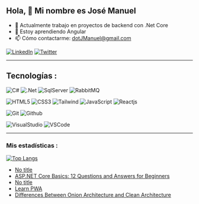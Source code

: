 ## Hola, 👋 Mi nombre es José Manuel

- 🔭 Actualmente trabajo en proyectos de backend con .Net Core
- 🌱 Estoy aprendiendo Angular
- 📫 Cómo contactarme: dotJManuel@gmail.com  

[![LinkedIn](https://img.shields.io/badge/LinkedIn-0077B5?style=for-the-badge&logo=linkedin&logoColor=white&labelColor=101010)](https://www.linkedin.com/in/dotjmanuel) 
[![Twitter](https://img.shields.io/badge/Twitter-1DA1F2?style=for-the-badge&logo=twitter&logoColor=white&labelColor=101010)](https://twitter.com/dotJManuel) 

---

## Tecnologías :

![C#](https://img.shields.io/badge/C%23-239120?style=for-the-badge&logo=c-sharp&logoColor=white)
![.Net](https://img.shields.io/badge/.NET-5C2D91?style=for-the-badge&logo=.net&logoColor=white)
![SqlServer](https://img.shields.io/badge/Microsoft%20SQL%20Server-CC2927?style=for-the-badge&logo=microsoft%20sql%20server&logoColor=white)
![RabbitMQ](https://img.shields.io/badge/rabbitmq-%23FF6600.svg?&style=for-the-badge&logo=rabbitmq&logoColor=white)

![HTML5](https://img.shields.io/badge/HTML5-E34F26?style=for-the-badge&logo=html5&logoColor=white)
![CSS3](https://img.shields.io/badge/CSS3-1572B6?style=for-the-badge&logo=css3&logoColor=white)
![Tailwind](https://img.shields.io/badge/Tailwind_CSS-38B2AC?style=for-the-badge&logo=tailwind-css&logoColor=white)
![JavaScript](https://img.shields.io/badge/JavaScript-F7DF1E?style=for-the-badge&logo=javascript&logoColor=black)
![Reactjs](https://img.shields.io/badge/React-20232A?style=for-the-badge&logo=react&logoColor=61DAFB)

![Git](https://img.shields.io/badge/-Git-F05032?style=for-the-badge&logo=git&logoColor=white)
![Github](https://img.shields.io/badge/GitHub-100000?style=for-the-badge&logo=github&logoColor=white)

![VisualStudio](https://img.shields.io/badge/Visual_Studio-5C2D91?style=for-the-badge&logo=visual%20studio&logoColor=white)
![VSCode](https://img.shields.io/badge/-Visual%20Studio%20Code-0078d7?style=for-the-badge&logo=visualstudiocode&logoColor=white)

---

### Mis estadísticas :
[![Top Langs](https://github-readme-stats-sigma-five.vercel.app/api/top-langs/?username=dotJManuel&layout=compact&theme=prussian)](https://github.com/sudheerj/github-readme-stats)


<!-- daily.dev BOOKMARKS:START -->
- [No title](https://app.daily.dev/posts/h9waBszeb?utm_source=rss&utm_medium=bookmarks&utm_campaign=kgtp1YC5in2i4ZQAZj8W2)
- [ASP.NET Core Basics: 12 Questions and Answers for Beginners](https://app.daily.dev/posts/h5fidM1mD?utm_source=rss&utm_medium=bookmarks&utm_campaign=kgtp1YC5in2i4ZQAZj8W2)
- [No title](https://app.daily.dev/posts/KgjQcUZsA?utm_source=rss&utm_medium=bookmarks&utm_campaign=kgtp1YC5in2i4ZQAZj8W2)
- [Learn PWA](https://app.daily.dev/posts/fAhciPtzJ?utm_source=rss&utm_medium=bookmarks&utm_campaign=kgtp1YC5in2i4ZQAZj8W2)
- [Differences Between Onion Architecture and Clean Architecture](https://app.daily.dev/posts/Lrqb2gprp?utm_source=rss&utm_medium=bookmarks&utm_campaign=kgtp1YC5in2i4ZQAZj8W2)
<!-- daily.dev BOOKMARKS:END -->